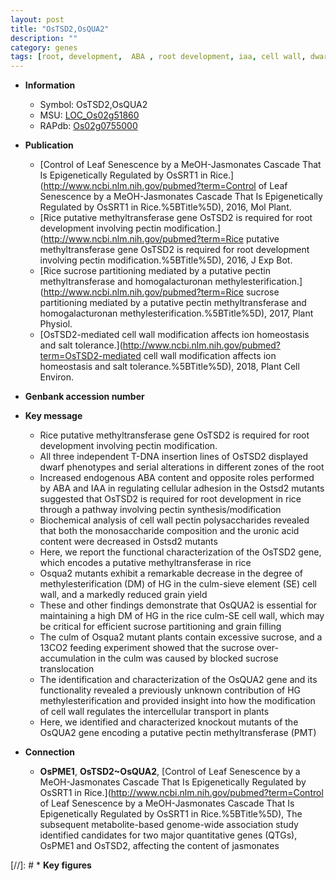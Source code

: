 ```yaml
---
layout: post
title: "OsTSD2,OsQUA2"
description: ""
category: genes
tags: [root, development,  ABA , root development, iaa, cell wall, dwarf, methyltransferase, IAA, ABA, grain, grain yield, yield, culm, grain filling, sucrose]
---
```


* **Information**  
    + Symbol: OsTSD2,OsQUA2  
    + MSU: [LOC_Os02g51860](http://rice.uga.edu/cgi-bin/ORF_infopage.cgi?orf=LOC_Os02g51860)  
    + RAPdb: [Os02g0755000](http://rapdb.dna.affrc.go.jp/viewer/gbrowse_details/irgsp1?name=Os02g0755000)  

* **Publication**  
    + [Control of Leaf Senescence by a MeOH-Jasmonates Cascade That Is Epigenetically Regulated by OsSRT1 in Rice.](http://www.ncbi.nlm.nih.gov/pubmed?term=Control of Leaf Senescence by a MeOH-Jasmonates Cascade That Is Epigenetically Regulated by OsSRT1 in Rice.%5BTitle%5D), 2016, Mol Plant.
    + [Rice putative methyltransferase gene OsTSD2 is required for root development involving pectin modification.](http://www.ncbi.nlm.nih.gov/pubmed?term=Rice putative methyltransferase gene OsTSD2 is required for root development involving pectin modification.%5BTitle%5D), 2016, J Exp Bot.
    + [Rice sucrose partitioning mediated by a putative pectin methyltransferase and homogalacturonan methylesterification.](http://www.ncbi.nlm.nih.gov/pubmed?term=Rice sucrose partitioning mediated by a putative pectin methyltransferase and homogalacturonan methylesterification.%5BTitle%5D), 2017, Plant Physiol.
    + [OsTSD2-mediated cell wall modification affects ion homeostasis and salt tolerance.](http://www.ncbi.nlm.nih.gov/pubmed?term=OsTSD2-mediated cell wall modification affects ion homeostasis and salt tolerance.%5BTitle%5D), 2018, Plant Cell Environ.

* **Genbank accession number**  

* **Key message**  
    + Rice putative methyltransferase gene OsTSD2 is required for root development involving pectin modification.
    + All three independent T-DNA insertion lines of OsTSD2 displayed dwarf phenotypes and serial alterations in different zones of the root
    + Increased endogenous ABA content and opposite roles performed by ABA and IAA in regulating cellular adhesion in the Ostsd2 mutants suggested that OsTSD2 is required for root development in rice through a pathway involving pectin synthesis/modification
    + Biochemical analysis of cell wall pectin polysaccharides revealed that both the monosaccharide composition and the uronic acid content were decreased in Ostsd2 mutants
    + Here, we report the functional characterization of the OsTSD2 gene, which encodes a putative methyltransferase in rice
    + Osqua2 mutants exhibit a remarkable decrease in the degree of methylesterification (DM) of HG in the culm-sieve element (SE) cell wall, and a markedly reduced grain yield
    + These and other findings demonstrate that OsQUA2 is essential for maintaining a high DM of HG in the rice culm-SE cell wall, which may be critical for efficient sucrose partitioning and grain filling
    + The culm of Osqua2 mutant plants contain excessive sucrose, and a 13CO2 feeding experiment showed that the sucrose over-accumulation in the culm was caused by blocked sucrose translocation
    + The identification and characterization of the OsQUA2 gene and its functionality revealed a previously unknown contribution of HG methylesterification and provided insight into how the modification of cell wall regulates the intercellular transport in plants
    + Here, we identified and characterized knockout mutants of the OsQUA2 gene encoding a putative pectin methyltransferase (PMT)

* **Connection**  
    + __OsPME1__, __OsTSD2~OsQUA2__, [Control of Leaf Senescence by a MeOH-Jasmonates Cascade That Is Epigenetically Regulated by OsSRT1 in Rice.](http://www.ncbi.nlm.nih.gov/pubmed?term=Control of Leaf Senescence by a MeOH-Jasmonates Cascade That Is Epigenetically Regulated by OsSRT1 in Rice.%5BTitle%5D), The subsequent metabolite-based genome-wide association study identified candidates for two major quantitative genes (QTGs), OsPME1 and OsTSD2, affecting the content of jasmonates

[//]: # * **Key figures**  


